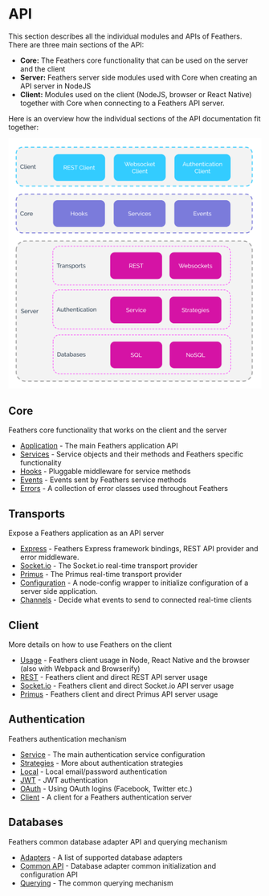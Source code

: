 # API

This section describes all the individual modules and APIs of Feathers. There are three main sections of the API:

- __Core:__ The Feathers core functionality that can be used on the server and the client
- __Server:__ Feathers server side modules used with Core when creating an API server in NodeJS
- __Client:__ Modules used on the client (NodeJS, browser or React Native) together with Core when connecting to a Feathers API server.

 Here is an overview how the individual sections of the API documentation fit together:

![Feathers Architecture overview](./assets/architecture-overview.svg)

## Core

Feathers core functionality that works on the client and the server

* [Application](application.md) - The main Feathers application API
* [Services](services.md) - Service objects and their methods and Feathers specific functionality
* [Hooks](hooks.md) - Pluggable middleware for service  methods
* [Events](events.md) - Events sent by Feathers service methods
* [Errors](errors.md) - A collection of error classes used throughout Feathers

## Transports

Expose a Feathers application as an API server
  * [Express](express.md) - Feathers Express framework bindings, REST API provider and error middleware.
  * [Socket.io](socketio.md) - The Socket.io real-time transport provider
  * [Primus](primus.md) - The Primus real-time transport provider
  * [Configuration](configuration.md) - A node-config wrapper to initialize configuration of a server side application.
  * [Channels](channels.md) - Decide what events to send to connected real-time clients

## Client

More details on how to use Feathers on the client

* [Usage](client.md) - Feathers client usage in Node, React Native and the browser (also with Webpack and Browserify)
* [REST](client/rest.md) - Feathers client and direct REST API server usage
* [Socket.io](client/socketio.md) - Feathers client and direct Socket.io API server usage
* [Primus](client/primus.md) - Feathers client and direct Primus API server usage

## Authentication

Feathers authentication mechanism

* [Service](authentication/service.md) - The main authentication service configuration
* [Strategies](authentication/strategy.md) - More about authentication strategies
* [Local](authentication/local.md) - Local email/password authentication
* [JWT](authentication/jwt.md) - JWT authentication
* [OAuth](authentication/oauth.md) - Using OAuth logins (Facebook, Twitter etc.)
* [Client](authentication/client.md) - A client for a Feathers authentication server

## Databases

Feathers common database adapter API and querying mechanism

* [Adapters](databases/adapters.md) - A list of supported database adapters
* [Common API](databases/common.md) - Database adapter common initialization and configuration API
* [Querying](databases/querying.md) - The common querying mechanism
